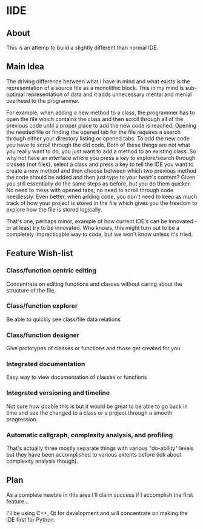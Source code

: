 IIDE
====


About
-----

This is an attemp to build a slightly different than normal IDE.

Main Idea
---------

The driving difference between what I have in mind and what exists is the representation of a source file as a monolithic block. This in my mind is sub-optimal representation of data and it adds unnecessary mental and menial overhead to the programmer.

For example, when adding a new method to a class, the programmer has to open the file which contains the class and then scroll through all of the previous code until a proper place to add the new code is reached. Opening the needed file or finding the opened tab for the file requires a search through either your directory listing or opened tabs. To add the new code you have to scroll through the old code. Both of these things are not what you really want to do, you just want to add a method to an existing class. So why not have an interface where you press a key to explore/search through classes (not files), select a class and press a key to tell the IDE you want to create a new method and then choose between which two previous method the code should be added and then just type to your heart's content? Given you still essentially do the same steps as before, but you do them quicker. No need to mess with opened tabs; no need to scroll through code needlessly. Even better, when adding code, you don't need to keep as much track of how your project is stored in the file which gives you the freedom to explore how the file is stored logically.

That's one, perhaps minor, example of how current IDE's can be innovated - or at least try to be innovated. Who knows, this might turn out to be a completely impracticable way to code, but we won't know unless it's tried.


Feature Wish-list
-----------------

### Class/function centric editing
Concentrate on editing functions and classes without caring about the structure of the file.


### Class/function explorer
Be able to quickly see class/file data relations


### Class/function designer
Give prototypes of classes or functions and those get created for you


### Integrated documentation
Easy way to view documentation of classes or functions


### Integrated versioning and timeline
Not sure how doable this is but it would be great to be able to go back in time and see the changed to a class or a project through a smooth progression.


### Automatic callgraph, complexity analysis, and profiling
That's actually three mostly separate things with various "do-ability" levels but they have been accomplished to various extents before (idk about complexity analysis though).


Plan
----

As a complete newbie in this area I'll claim success if I accomplish the first feature...

I'll be using C++, Qt for development and will concentrate on making the IDE first for Python.


